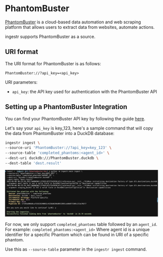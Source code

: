 # PhantomBuster
[PhantomBuster](https://phantombuster.com/) is a cloud-based data automation and web scraping platform that allows users to extract data from websites, automate actions.

ingestr supports PhantomBuster as a source.

## URI format

The URI format for PhantomBuster is as follows:

```plaintext
PhantomBuster://?api_key=<api_key>
```

URI parameters:
- `api_key`: the API key used for authentication with the PhantomBuster API

## Setting up a PhantomBuster Integration

You can find your PhantomBuster API key by following the guide [here](https://hub.phantombuster.com/docs/api#how-to-find-my-api-key).

Let's say your `api_key` is key_123, here's a sample command that will copy the data from PhantomBuster into a DuckDB database:


```bash
ingestr ingest \
--source-uri 'PhantomBuster://?api_key=key_123' \
--source-table 'completed_phantoms:<agent_id>' \
--dest-uri duckdb:///PhantomBuster.duckdb \
--dest-table 'dest.result'
```


<img alt="PhantomBuster_img" src="../media/phantombuster.png"/>


For now, we only support `completed_phantoms` table followed by an `agent_id`. For example: `completed_phantoms:<agent_id>` Where agent id is a unique identifier for a specific Phantom which can be found in URI of a specific phantom.

Use this as `--source-table` parameter in the `ingestr ingest` command.
